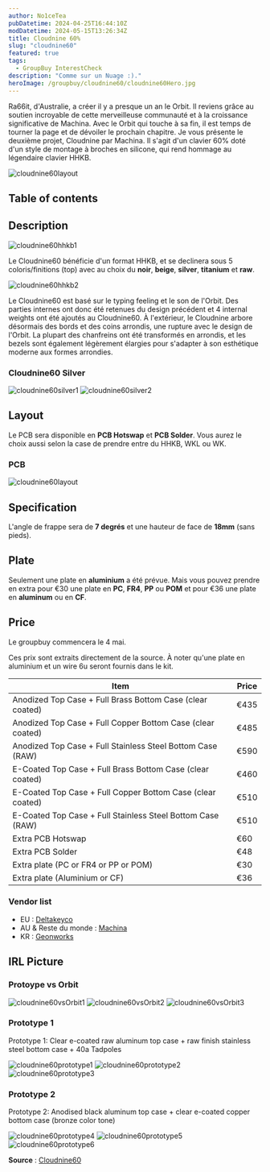 ```yaml
---
author: No1ceTea
pubDatetime: 2024-04-25T16:44:10Z
modDatetime: 2024-05-15T13:26:34Z
title: Cloudnine 60%
slug: "cloudnine60"
featured: true
tags:
  - GroupBuy InterestCheck
description: "Comme sur un Nuage :)."
heroImage: /groupbuy/cloudnine60/cloudnine60Hero.jpg
---
```


Ra66it, d'Australie, a créer il y a presque un an le Orbit. Il reviens grâce au soutien incroyable de cette merveilleuse communauté et à la croissance significative de Machina.
Avec le Orbit qui touche à sa fin, il est temps de tourner la page et de dévoiler le prochain chapitre.
Je vous présente le deuxième projet, Cloudnine par Machina. Il s'agit d'un clavier 60% doté d'un style de montage à broches en silicone, qui rend hommage au légendaire clavier HHKB.

![cloudnine60layout](/groupbuy/cloudnine60/cloudnine60Presentation.jpg)

## Table of contents

## Description

![cloudnine60hhkb1](/groupbuy/cloudnine60/cloudnine60hhkb1.png)

Le Cloudnine60 bénéficie d'un format HHKB, et se declinera sous 5 coloris/finitions (top) avec au choix du **noir**, **beige**, **silver**, **titanium** et **raw**.

![cloudnine60hhkb2](/groupbuy/cloudnine60/cloudnine60hhkb2.jpg)

Le Cloudnine60 est basé sur le typing feeling et le son de l'Orbit. Des parties internes ont donc été retenues du design précédent et 4 internal weights ont été ajoutés au Cloudnine60.
À l'extérieur, le Cloudnine arbore désormais des bords et des coins arrondis, une rupture avec le design de l'Orbit. La plupart des chanfreins ont été transformés en arrondis, et les bezels sont également légèrement élargies pour s'adapter à son esthétique moderne aux formes arrondies.

### Cloudnine60 Silver

![cloudnine60silver1](/groupbuy/cloudnine60/cloudnine60silver1.jpg)
![cloudnine60silver2](/groupbuy/cloudnine60/cloudnine60silver2.jpg)

## Layout

Le PCB sera disponible en **PCB Hotswap** et **PCB Solder**. Vous aurez le choix aussi selon la case de prendre entre du HHKB, WKL ou WK.

### PCB

![cloudnine60layout](/groupbuy/cloudnine60/cloudnine60layout.jpg)

## Specification

L'angle de frappe sera de **7 degrés** et une hauteur de face de **18mm** (sans pieds).

## Plate

Seulement une plate en **aluminium** a été prévue. Mais vous pouvez prendre en extra pour €30 une plate en **PC**, **FR4**, **PP** ou **POM** et pour €36 une plate en **aluminum** ou en **CF**.

## Price

Le groupbuy commencera le 4 mai.

Ces prix sont extraits directement de la source. À noter qu'une plate en aluminium et un wire 6u seront fournis dans le kit.

| Item                                                       | Price |
| ---------------------------------------------------------- | ----- |
| Anodized Top Case + Full Brass Bottom Case (clear coated)  | €435  |
| Anodized Top Case + Full Copper Bottom Case (clear coated) | €485  |
| Anodized Top Case + Full Stainless Steel Bottom Case (RAW) | €590  |
| E-Coated Top Case + Full Brass Bottom Case (clear coated)  | €460  |
| E-Coated Top Case + Full Copper Bottom Case (clear coated) | €510  |
| E-Coated Top Case + Full Stainless Steel Bottom Case (RAW) | €510  |
| Extra PCB Hotswap                                          | €60   |
| Extra PCB Solder                                           | €48   |
| Extra plate (PC or FR4 or PP or POM)                       | €30   |
| Extra plate (Aluminium or CF)                              | €36   |

### Vendor list

- EU : [Deltakeyco](https://deltakeyco.com/collections/cloudnine-60/products/group-buy-cloudnine-60)
- AU & Reste du monde : [Machina](https://machina.mx/products/cloudnine)
- KR : [Geonworks](https://geon.works/products/gb-cloud-nine)

## IRL Picture

### Protoype vs Orbit

![cloudnine60vsOrbit1](/groupbuy/cloudnine60/cloudnine60vsOrbit1.jpg)
![cloudnine60vsOrbit2](/groupbuy/cloudnine60/cloudnine60vsOrbit2.jpg)
![cloudnine60vsOrbit3](/groupbuy/cloudnine60/cloudnine60vsOrbit3.jpg)

### Prototype 1

Prototype 1: Clear e-coated raw aluminum top case + raw finish stainless steel bottom case + 40a Tadpoles

![cloudnine60prototype1](/groupbuy/cloudnine60/cloudnine60prototype1.jpg)
![cloudnine60prototype2](/groupbuy/cloudnine60/cloudnine60prototype2.jpg)
![cloudnine60prototype3](/groupbuy/cloudnine60/cloudnine60prototype3.jpg)

### Prototype 2

Prototype 2: Anodised black aluminum top case + clear e-coated copper bottom case (bronze color tone)

![cloudnine60prototype4](/groupbuy/cloudnine60/cloudnine60prototype4.jpg)
![cloudnine60prototype5](/groupbuy/cloudnine60/cloudnine60prototype5.jpg)
![cloudnine60prototype6](/groupbuy/cloudnine60/cloudnine60prototype6.jpg)

**Source** : [Cloudnine60](https://geekhack.org/index.php?topic=121804.0)
